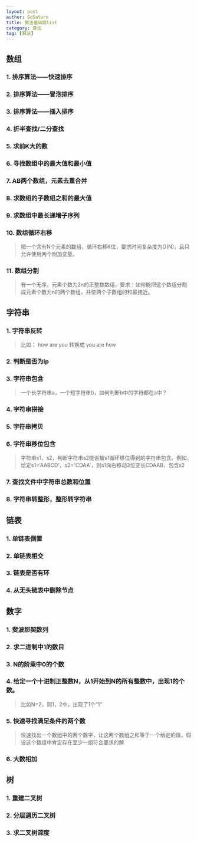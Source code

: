 ```yaml
---
layout: post
author: GoSaturn
title: 算法基础题list
category: 算法
tag: [算法]
---
```

 
## 数组
### 1. 排序算法——快速排序
### 2. 排序算法——冒泡排序
### 3. 排序算法——插入排序
### 4. 折半查找/二分查找
### 5. 求前K大的数
### 6. 寻找数组中的最大值和最小值
### 7. AB两个数组，元素去重合并
### 8. 求数组的子数组之和的最大值
### 9. 求数组中最长递增子序列
### 10. 数组循环右移

>把一个含有N个元素的数组，循环右移K位，要求时间复杂度为O(N)，且只允许使用两个附加变量。

### 11. 数组分割

>有一个无序，元素个数为2n的正整数数组，要求：如何能把这个数组分割成元素个数为n的两个数组，并使两个子数组的和最接近。

## 字符串

### 1. 字符串反转

>比如： how are you 转换成 you are how

### 2. 判断是否为ip

### 3. 字符串包含

>一个长字符串a，一个短字符串b，如何判断b中的字符都在a中？

### 4. 字符串拼接

### 5. 字符串拷贝

### 6. 字符串移位包含

>字符串s1，s2，判断字符串s2能否被s1循环移位得到的字符串包含。例如，给定s1=‘AABCD’，s2='CDAA'，则s1向右移动3位变长CDAAB，包含s2

### 7. 查找文件中字符串总数和位置
### 8. 字符串转整形，整形转字符串

## 链表
### 1. 单链表倒置
### 2. 单链表相交
### 3. 链表是否有环
### 4. 从无头链表中删除节点

## 数字
### 1. 斐波那契数列
### 2. 求二进制中1的数目
### 3.  N的阶乘中0的个数

### 4. 给定一个十进制正整数N，从1开始到N的所有整数中，出现1的个数。

>比如N=2，则1，2中，出现了1个“1”

### 5. 快速寻找满足条件的两个数

>快速找出一个数组中的两个数字，让这两个数组之和等于一个给定的值，假设这个数组中肯定存在至少一组符合要求的解

### 6. 大数相加

## 树
### 1. 重建二叉树
### 2. 分层遍历二叉树
### 3. 求二叉树深度
